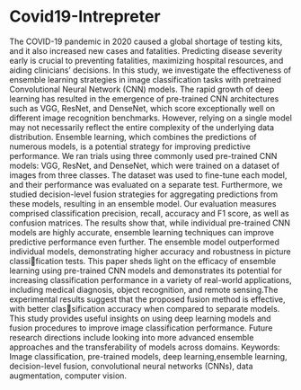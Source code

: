 # Covid19-Intrepreter
The COVID-19 pandemic in 2020 caused a global shortage of testing
kits, and it also increased new cases and fatalities. Predicting disease severity early is crucial to preventing fatalities, maximizing hospital resources,
and aiding clinicians’ decisions. In this study, we investigate the effectiveness of ensemble learning strategies in image classification tasks with pretrained Convolutional Neural Network (CNN) models. The rapid growth of deep learning has resulted in the emergence of pre-trained CNN architectures such as VGG, ResNet, and DenseNet, which score exceptionally well on different image recognition benchmarks. However, relying on a single model may not necessarily reflect the entire complexity of the underlying data distribution. Ensemble learning, which combines the predictions of numerous models, is a potential strategy for improving predictive performance. We ran trials using three commonly used pre-trained CNN models: VGG, ResNet, and DenseNet, which were trained on a dataset of images from three classes. The dataset was used to 
fine-tune each model, and their performance was evaluated on a separate test. Furthermore, we studied decision-level fusion strategies for aggregating predictions from these models, resulting in an ensemble model. Our evaluation measures comprised classification precision, recall, accuracy and F1 score, as well as confusion
matrices. The results show that, while individual pre-trained CNN models are highly accurate, ensemble learning techniques can improve predictive
performance even further. The ensemble model outperformed individual models, demonstrating higher accuracy and robustness in picture classification tests. This paper sheds light on the efficacy of ensemble learning using pre-trained CNN models and demonstrates its potential for increasing classification performance in a variety of real-world applications, including medical diagnosis, object recognition, and remote sensing.The experimental results suggest that the proposed fusion method is effective, with better classification accuracy when compared to separate models. This study provides useful insights on using deep learning models and fusion procedures to improve image classification performance. Future research directions include looking into more advanced ensemble approaches and the transferability of models across domains.
Keywords: Image classification, pre-trained models, deep learning,ensemble learning, decision-level fusion, convolutional neural networks (CNNs), data augmentation, computer vision.
